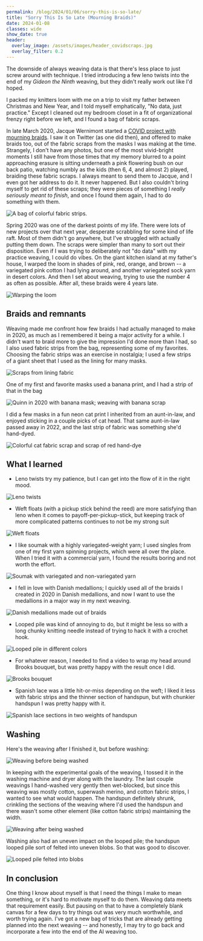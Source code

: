 ```yaml
---
permalink: /blog/2024/01/06/sorry-this-is-so-late/
title: "Sorry This Is So Late (Mourning Braids)"
date: 2024-01-08
classes: wide
show_date: true
header:
  overlay_image: /assets/images/header_covidscraps.jpg
  overlay_filter: 0.2
---
```


The downside of always weaving data is that there's less place to just screw around with technique. I tried introducing a few leno twists into the end of my _Gideon the Ninth_ weaving, but they didn't really work out like I'd hoped.

I packed my knitters loom with me on a trip to visit my father between Christmas and New Year, and I told myself emphatically, "No data, just practice." Except I cleaned out my bedroom closet in a fit of organizational frenzy right before we left, and I found a bag of fabric scraps.

In late March 2020, Jacque Wernimont started a [COVID project with mourning braids](https://jwernimont.com/mourning-braids/). I saw it on Twitter (as one did then), and offered to make braids too, out of the fabric scraps from the masks I was making at the time. Strangely, I don't have any photos, but one of the most vivid-bright moments I still have from those times that my memory blurred to a point approaching erasure is sitting underneath a pink flowering bush on our back patio, watching numbly as the kids (then 6, 4, and almost 2) played, braiding these fabric scraps. I always meant to send them to Jacque, and I even got her address to do it. It never happened. But I also couldn't bring myself to get rid of these scraps; they were pieces of something I _really seriously meant to finish_, and once I found them again, I had to do something with them.

![A bag of colorful fabric strips.](/assets/images/covid_fabricscraps.jpg)

Spring 2020 was one of the darkest points of my life. There were lots of new projects over that next year, desperate scrabbling for some kind of life raft. Most of them didn't go anywhere, but I've struggled with actually putting them down. The scraps were simpler than many to sort out their disposition. Even if I was trying to deliberately not "do data" with my practice weaving, I could do vibes. On the giant kitchen island at my father's house, I warped the loom in shades of pink, red, orange, and brown -- a variegated pink cotton I had lying around, and another variegated sock yarn in desert colors. And then I set about weaving, trying to use the number 4 as often as possible. After all, these braids were 4 years late.

![Warping the loom](/assets/images/covidscraps-warp.jpg)

## Braids and remnants

Weaving made me confront how few braids I had actually managed to make in 2020, as much as I remembered it being a major activity for a while. I didn't want to braid more to give the impression I'd done more than I had, so I also used fabric strips from the bag, representing some of my favorites. Choosing the fabric strips was an exercise in nostalgia; I used a few strips of a giant sheet that I used as the lining for many masks.

![Scraps from lining fabric](/assets/images/covidscraps-lining.jpg)

One of my first and favorite masks used a banana print, and I had a strip of that in the bag

![Quinn in 2020 with banana mask; weaving with banana scrap](/assets/images/covidscraps-banana.jpg)

I did a few masks in a fun neon cat print I inherited from an aunt-in-law, and enjoyed sticking in a couple picks of cat head. That same aunt-in-law passed away in 2022, and the last strip of fabric was something she'd hand-dyed.

![Colorful cat fabric scrap and scrap of red hand-dye](/assets/images/covidscraps-cats-handdye.jpg)

## What I learned

- Leno twists try my patience, but I can get into the flow of it in the right mood.

![Leno twists](/assets/images/covidscraps-leno.jpg)

- Weft floats (with a pickup stick behind the reed) are more satisfying than leno when it comes to payoff-per-pickup-stick, but keeping track of more complicated patterns continues to not be my strong suit

![Weft floats](/assets/images/covidscraps-weftfloats.jpg)

- I like soumak with a highly variegated-weight yarn; I used singles from one of my first yarn spinning projects, which were all over the place. When I tried it with a commercial yarn, I found the results boring and not worth the effort.

![Soumak with variegated and non-variegated yarn](/assets/images/covidscraps-soumak.jpg)

- I fell in love with Danish medallions; I quickly used all of the braids I created in 2020 in Danish medallions, and now I want to use the medallions in a major way in my next weaving.

![Danish medallions made out of braids](/assets/images/covidscraps-medallions.jpg)

- Looped pile was kind of annoying to do, but it might be less so with a long chunky knitting needle instead of trying to hack it with a crochet hook.

![Looped pile in different colors](/assets/images/covidscraps-loopedpile.jpg)

- For whatever reason, I needed to find a video to wrap my head around Brooks bouquet, but was pretty happy with the result once I did.

![Brooks bouquet](/assets/images/covidscraps-brooksbouquet.jpg)

- Spanish lace was a little hit-or-miss depending on the weft; I liked it less with fabric strips and the thinner section of handspun, but with chunkier handspun I was pretty happy with it.

![Spanish lace sections in two weights of handspun](/assets/images/covidscraps-spanishlace.jpg)

## Washing

Here's the weaving after I finished it, but before washing:

![Weaving before being washed](/assets/images/covidscraps-prewash.jpg)

In keeping with the experimental goals of the weaving, I tossed it in the washing machine and dryer along with the laundry. The last couple weavings I hand-washed very gently then wet-blocked, but since this weaving was mostly cotton, superwash merino, and cotton fabric strips, I wanted to see what would happen. The handspun definitely shrunk, crinkling the sections of the weaving where I'd used the handspun and there wasn't some other element (like cotton fabric strips) maintaining the width.

![Weaving after being washed](/assets/images/covidscraps-washed.jpg)

Washing also had an uneven impact on the looped pile; the handspun looped pile sort of felted into uneven blobs. So that was good to discover.

![Looped pile felted into blobs](/assets/images/covidscraps-loopedpilewashed.jpg)

## In conclusion

One thing I know about myself is that I need the things I make to mean something, or it's hard to motivate myself to do them. Weaving data meets that requirement easily. But pausing on that to have a completely blank canvas for a few days to try things out was very much worthwhile, and worth trying again. I've got a new bag of tricks that are already getting planned into the next weaving -- and honestly, I may try to go back and incorporate a few into the end of the AI weaving too.
